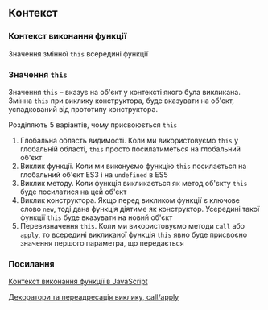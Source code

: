 ## Контекст

### Контекст виконання функції

Значення змінної `this` всередині функції

### Значення `this`

Значення `this` – вказує на об'єкт у контексті якого була викликана. Змінна `this` при виклику конструктора, буде вказувати на об'єкт, успадкований
від прототипу конструктора.

Розділяють 5 варіантів, чому присвоюється `this`

1. Глобальна область видимості. Коли ми використовуємо `this` у глобальній області, `this` просто посилатиметься на глобальний об'єкт
2. Виклик функції. Коли ми виконуємо функцію `this` посилається на глобальний об'єкт ES3 і на `undefined` в ES5
3. Виклик методу. Коли функція викликається як метод об'єкту `this` буде посилатися на цей об'єкт
4. Виклик конструктора. Якщо перед викликом функції є ключове слово `new`, тоді дана функція діятиме як конструктор. Усередині такої функції `this` буде вказувати на новий об'єкт
5. Перевизначення `this`. Коли ми використовуємо методи `call` або `apply`, то всередині викликаної функція `this` явно буде присвоєно значення першого параметра, що передається

### Посилання

<a href="https://proweb63.ru/help/js/kontekst-vyipolneniya-funkczii-v-javascript">Контекст виконання функції в JavaScript</a>

<a href="https://learn.javascript.ru/call-apply-decorators">Декоратори та переадресація виклику, call/apply</a>
